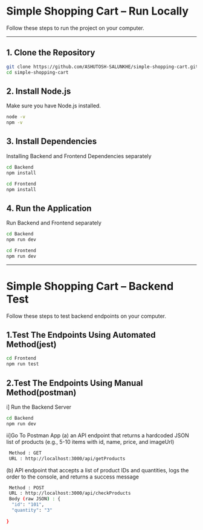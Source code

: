 # Simple Shopping Cart – Run Locally

Follow these steps to run the project on your computer.

---

## 1. Clone the Repository
```bash
git clone https://github.com/ASHUTOSH-SALUNKHE/simple-shopping-cart.git
cd simple-shopping-cart
```

## 2. Install Node.js
Make sure you have Node.js installed.
```bash
node -v
npm -v
```

## 3. Install Dependencies
Installing Backend and Frontend Dependencies separately
```bash
cd Backend
npm install
```
```bash
cd Frontend
npm install
```

## 4. Run the Application
Run Backend and Frontend separately
```bash
cd Backend
npm run dev
```
```bash
cd Frontend
npm run dev
```

---
# Simple Shopping Cart – Backend Test

Follow these steps to test backend endpoints on your computer.

## 1.Test The Endpoints Using Automated Method(jest)
```bash
cd Frontend
npm run test
```

## 2.Test The Endpoints Using Manual Method(postman)

i] Run the Backend Server
```bash
cd Backend
npm run dev
```

ii]Go To Postman App
   (a) an API endpoint that returns a hardcoded JSON list of products (e.g., 5-10 items with id, name, price, and imageUrl)
   ```bash
    Method : GET
    URL : http://localhost:3000/api/getProducts
   ```
   (b) API endpoint that accepts a list of product IDs and quantities, logs the order to the console, and returns a success message
   ```bash
    Method : POST
    URL : http://localhost:3000/api/checkProducts
    Body (raw JSON) : {
     "id": "101", 
     "quantity": "3" 
     
}
   ```

